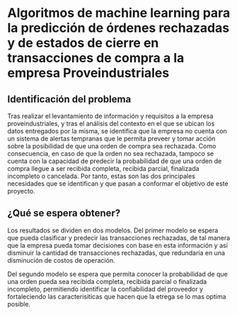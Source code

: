 # Algoritmos de machine learning para la predicción de órdenes rechazadas y de estados de cierre en transacciones de compra a la empresa Proveindustriales

## Identificación del problema

Tras realizar el levantamiento de información y requisitos a la empresa proveindustriales, y tras el análisis del contexto en el que se ubican los datos entregados por la misma, se identifica que la empresa no cuenta con un sistema de alertas tempranas que le permita preveer y tomar acción sobre la posibilidad de que una orden de compra sea rechazada. Como consecuencia, en caso de que la orden no sea rechazada, tampoco se cuenta con la capacidad de predecir la probabilidad de que una orden de compra llegue a ser recibida completa, recibida parcial, finalizada incompleto o cancelada. Por tanto, estas son las dos principales necesidades que se identifican y que pasan a conformar el objetivo de este proyecto.

## ¿Qué se espera obtener?

Los resultados se dividen en dos modelos. Del primer modelo se espera que pueda clasificar y predecir las transacciones rechazadas, de tal manera que la empresa pueda tomar decisiones con base en esta información y así disminuir la cantidad de transacciones rechazadas, que redundaría en una disminución de costos de operación.  

Del segundo modelo se espera que permita conocer la probabilidad de que una orden pueda sea recibida completa, recibida parcial o finalizada incompleto, permitiendo identificar la confiabilidad del proveedor y fortaleciendo las caracterisiticas que hacen que la etrega se lo mas optima posible.